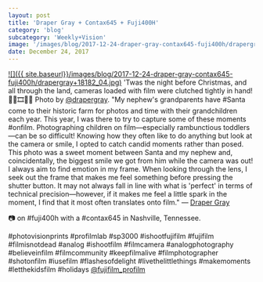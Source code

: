 ```yaml
---
layout: post
title: 'Draper Gray + Contax645 + Fuji400H'
category: 'blog'
subcategory: 'Weekly+Vision'
image: '/images/blog/2017-12-24-draper-gray-contax645-fuji400h/drapergray+18182_04.jpg'
date: December 24, 2017
---
```


[![]({{ site.baseurl}}/images/blog/2017-12-24-draper-gray-contax645-fuji400h/drapergray+18182_04.jpg)](https://www.drapergray.com/) 
'Twas the night before Christmas, and all through the land, cameras loaded with film were clutched tightly in hand! 🎅🏼🎞👦🏼 Photo by [@drapergray](https://www.drapergray.com/). "My nephew's grandparents have #Santa come to their historic farm for photos and time with their grandchildren each year. This year, I was there to try to capture some of these moments #onfilm. Photographing children on film—especially rambunctious toddlers—can be so difficult! Knowing how they often like to do anything but look at the camera or smile, I opted to catch candid moments rather than posed. This photo was a sweet moment between Santa and my nephew and, coincidentally, the biggest smile we got from him while the camera was out! I always aim to find emotion in my frame. When looking through the lens, I seek out the frame that makes me feel something before pressing the shutter button. It may not always fall in line with what is 'perfect' in terms of technical precision—however, if it makes me feel a little spark in the moment, I find that it most often translates onto film." — [Draper Gray](https://www.drapergray.com/)

📷 on #fuji400h with a #contax645 in Nashville, Tennessee.

#photovisionprints #profilmlab #sp3000 #ishootfujifilm #fujifilm #filmisnotdead #analog #ishootfilm #filmcamera #analogphotography #believeinfilm #filmcommunity #keepfilmalive #filmphotographer #shotonfilm #iusefilm #flashesofdelight #livethelittlethings #makemoments #letthekidsfilm #holidays [@fujifilm_profilm](http://www.fujifilmusa.com/products/film_photography/index.html)   